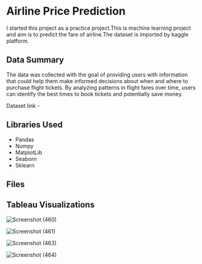 # **Airline Price Prediction**
I started this project as a practice project.This is machine learning project and aim is to predict the fare of airline.The dataset is imported by kaggle platform.




## Data Summary
The data was collected with the goal of providing users with information that could help them make informed decisions about when and where to purchase flight tickets. By analyzing patterns in flight fares over time, users can identify the best times to book tickets and potentially save money.

Dataset link - 


## Libraries Used
 - Pandas
 - Numpy
 - MatplotLib
 - Seaborn
 - Sklearn
## Files


## Tableau Visualizations

![Screenshot (460)](https://github.com/NiranjanKadam7/Airline-Price-Prediction/assets/107809278/45180a91-399a-45b4-a58e-678db1de3bc1)


![Screenshot (461)](https://github.com/NiranjanKadam7/Airline-Price-Prediction/assets/107809278/d35a0505-49d4-475f-9018-50ec0cf7ffcc)


![Screenshot (463)](https://github.com/NiranjanKadam7/Airline-Price-Prediction/assets/107809278/3c0b49cf-8a27-452d-b8f8-798e77f5c227)


![Screenshot (464)](https://github.com/NiranjanKadam7/Airline-Price-Prediction/assets/107809278/f6a0985b-3649-48aa-b367-3cf29b268d0d)

